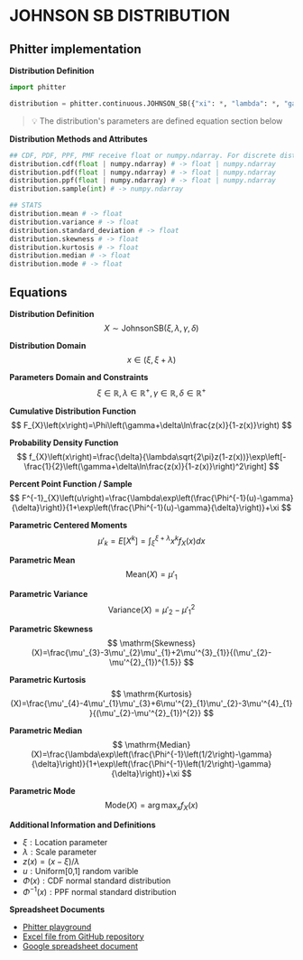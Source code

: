 # JOHNSON SB DISTRIBUTION

## Phitter implementation

**Distribution Definition**

```python
import phitter

distribution = phitter.continuous.JOHNSON_SB({"xi": *, "lambda": *, "gamma": *, "delta": *})
```

> 💡 The distribution's parameters are defined equation section below

**Distribution Methods and Attributes**

```python
## CDF, PDF, PPF, PMF receive float or numpy.ndarray. For discrete distributions PMF instead of PDF. Parameters notation are in description of ditribution
distribution.cdf(float | numpy.ndarray) # -> float | numpy.ndarray
distribution.pdf(float | numpy.ndarray) # -> float | numpy.ndarray
distribution.ppf(float | numpy.ndarray) # -> float | numpy.ndarray
distribution.sample(int) # -> numpy.ndarray

## STATS
distribution.mean # -> float
distribution.variance # -> float
distribution.standard_deviation # -> float
distribution.skewness # -> float
distribution.kurtosis # -> float
distribution.median # -> float
distribution.mode # -> float
```

## Equations

**Distribution Definition**
$$ X\sim\mathrm{JohnsonSB}\left(\xi,\lambda,\gamma,\delta\right ) $$

**Distribution Domain**
$$ x\in\left(\xi,\xi+\lambda\right) $$

**Parameters Domain and Constraints**
$$ \xi\in\mathbb{R}, \lambda\in\mathbb{R}^{+}, \gamma\in\mathbb{R}, \delta\in\mathbb{R}^{+} $$

**Cumulative Distribution Function**
$$ F_{X}\left(x\right)=\Phi\left(\gamma+\delta\ln\frac{z(x)}{1-z(x)}\right) $$

**Probability Density Function**
$$ f_{X}\left(x\right)=\frac{\delta}{\lambda\sqrt{2\pi}z(1-z(x))}\exp\left[-\frac{1}{2}\left(\gamma+\delta\ln\frac{z(x)}{1-z(x)}\right)^2\right] $$

**Percent Point Function / Sample**
$$ F^{-1}_{X}\left(u\right)=\frac{\lambda\exp\left(\frac{\Phi^{-1}(u)-\gamma}{\delta}\right)}{1+\exp\left(\frac{\Phi^{-1}(u)-\gamma}{\delta}\right)}+\xi $$

**Parametric Centered Moments**
$$ \mu'_{k}=E[X^k]=\int_{\xi}^{\xi+\lambda }x^{k}f_{X}\left(x\right)dx $$

**Parametric Mean**
$$ \mathrm{Mean}(X)=\mu'_{1} $$

**Parametric Variance**
$$ \mathrm{Variance}(X)=\mu'_{2}-\mu'^{2}_{1} $$

**Parametric Skewness**
$$ \mathrm{Skewness}(X)=\frac{\mu'_{3}-3\mu'_{2}\mu'_{1}+2\mu'^{3}_{1}}{(\mu'_{2}-\mu'^{2}_{1})^{1.5}} $$

**Parametric Kurtosis**
$$ \mathrm{Kurtosis}(X)=\frac{\mu'_{4}-4\mu'_{1}\mu'_{3}+6\mu'^{2}_{1}\mu'_{2}-3\mu'^{4}_{1}}{(\mu'_{2}-\mu'^{2}_{1})^{2}} $$

**Parametric Median**
$$ \mathrm{Median}(X)=\frac{\lambda\exp\left(\frac{\Phi^{-1}\left(1/2\right)-\gamma}{\delta}\right)}{1+\exp\left(\frac{\Phi^{-1}\left(1/2\right)-\gamma}{\delta}\right)}+\xi $$

**Parametric Mode**
$$ \mathrm{Mode}(X)=\arg\max_{x}f_{X}\left(x\right) $$

**Additional Information and Definitions**
- $\xi:\text{Location parameter}$
- $\lambda:\text{Scale parameter}$
- $z\left(x\right)=\left(x-\xi\right)/\lambda$
- $u:\text{Uniform[0,1] random varible}$
- $\Phi\left(x\right):\text{CDF normal standard distribution}$
- $\Phi^{-1}\left(x\right):\text{PPF normal standard distribution}$

**Spreadsheet Documents**

-   [Phitter playground](https://phitter.io/distributions/continuous/johnson_sb)
-   [Excel file from GitHub repository](https://github.com/phitterio/phitter-files/blob/main/continuous/johnson_sb.xlsx)
-   [Google spreadsheet document](https://docs.google.com/spreadsheets/d/1H3bpJd729k0VK3LtvgxvKJiduIdP04UkHhgJoq4ayHQ)
    